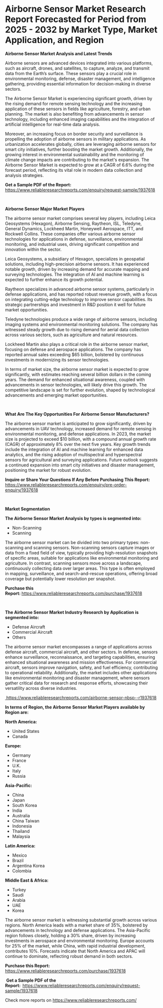 <p><h1>Airborne Sensor Market Research Report Forecasted for Period from 2025 -  2032 by Market Type, Market Application, and Region</h1></p><p><strong>Airborne Sensor Market Analysis and Latest Trends</strong></p>
<p><p>Airborne sensors are advanced devices integrated into various platforms, such as aircraft, drones, and satellites, to capture, analyze, and transmit data from the Earth’s surface. These sensors play a crucial role in environmental monitoring, defense, disaster management, and intelligence gathering, providing essential information for decision-making in diverse sectors.</p><p>The Airborne Sensor Market is experiencing significant growth, driven by the rising demand for remote sensing technology and the increasing application of these sensors in fields like agriculture, forestry, and urban planning. The market is also benefiting from advancements in sensor technology, including enhanced imaging capabilities and the integration of artificial intelligence for real-time data analysis. </p><p>Moreover, an increasing focus on border security and surveillance is propelling the adoption of airborne sensors in military applications. As urbanization accelerates globally, cities are leveraging airborne sensors for smart city initiatives, further boosting the market growth. Additionally, the growing interest in environmental sustainability and the monitoring of climate change impacts are contributing to the market's expansion. The Airborne Sensor Market is expected to grow at a CAGR of 6.6% during the forecast period, reflecting its vital role in modern data collection and analysis strategies.</p></p>
<p><strong>Get a Sample PDF of the Report:&nbsp;</strong> <a href="https://www.reliableresearchreports.com/enquiry/request-sample/1937618?utm_campaign=2197&utm_medium=2&utm_source=Github&utm_content=ia&utm_term=10022025&utm_id=airborne-sensor">https://www.reliableresearchreports.com/enquiry/request-sample/1937618</a></p>
<p>&nbsp;</p>
<p><strong>Airborne Sensor Major Market Players</strong></p>
<p><p>The airborne sensor market comprises several key players, including Leica Geosystems (Hexagon), Airborne Sensing, Raytheon, ISL, Teledyne, General Dynamics, Lockheed Martin, Honeywell Aerospace, ITT, and Rockwell Collins. These companies offer various airborne sensor technologies for applications in defense, surveillance, environmental monitoring, and industrial uses, driving significant competition and innovation within the sector.</p><p>Leica Geosystems, a subsidiary of Hexagon, specializes in geospatial solutions, including high-precision airborne sensors. It has experienced notable growth, driven by increasing demand for accurate mapping and surveying technologies. The integration of AI and machine learning is expected to further enhance its growth potential.</p><p>Raytheon specializes in advanced airborne sensor systems, particularly in defense applications, and has reported robust revenue growth, with a focus on integrating cutting-edge technology to improve sensor capabilities. Its strategic partnerships and investment in R&D position it well for future market opportunities.</p><p>Teledyne technologies produce a wide range of airborne sensors, including imaging systems and environmental monitoring solutions. The company has witnessed steady growth due to rising demand for aerial data collection across various sectors, such as agriculture and natural resources.</p><p>Lockheed Martin also plays a critical role in the airborne sensor market, focusing on defense and aerospace applications. The company has reported annual sales exceeding $65 billion, bolstered by continuous investments in modernizing its sensor technologies.</p><p>In terms of market size, the airborne sensor market is expected to grow significantly, with estimates reaching several billion dollars in the coming years. The demand for enhanced situational awareness, coupled with advancements in sensor technologies, will likely drive this growth. The competitive landscape is set for further evolution, shaped by technological advancements and emerging market opportunities.</p></p>
<p>&nbsp;</p>
<p><strong>What Are The Key Opportunities For Airborne Sensor Manufacturers?</strong></p>
<p><p>The airborne sensor market is anticipated to grow significantly, driven by advancements in UAV technology, increased demand for remote sensing in environmental monitoring, and defense applications. In 2023, the market size is projected to exceed $10 billion, with a compound annual growth rate (CAGR) of approximately 8% over the next five years. Key growth trends include the integration of AI and machine learning for enhanced data analytics, and the rising adoption of multispectral and hyperspectral sensors for agricultural and surveying applications. Future outlook suggests a continued expansion into smart city initiatives and disaster management, positioning the market for robust evolution.</p></p>
<p><strong>Inquire or Share Your Questions If Any Before Purchasing This Report:</strong> <a href="https://www.reliableresearchreports.com/enquiry/pre-order-enquiry/1937618?utm_campaign=2197&utm_medium=2&utm_source=Github&utm_content=ia&utm_term=10022025&utm_id=airborne-sensor">https://www.reliableresearchreports.com/enquiry/pre-order-enquiry/1937618</a></p>
<p>&nbsp;</p>
<p><strong>Market Segmentation</strong></p>
<p><strong>The Airborne Sensor Market Analysis by types is segmented into:</strong></p>
<p><ul><li>Non-Scanning</li><li>Scanning</li></ul></p>
<p><p>The airborne sensor market can be divided into two primary types: non-scanning and scanning sensors. Non-scanning sensors capture images or data from a fixed field of view, typically providing high-resolution snapshots of specific areas, suitable for applications like environmental monitoring and agriculture. In contrast, scanning sensors move across a landscape, continuously collecting data over larger areas. This type is often employed in mapping, surveillance, and search-and-rescue operations, offering broad coverage but potentially lower resolution per snapshot.</p></p>
<p><strong>Purchase this Report:&nbsp;</strong><a href="https://www.reliableresearchreports.com/purchase/1937618?utm_campaign=2197&utm_medium=2&utm_source=Github&utm_content=ia&utm_term=10022025&utm_id=airborne-sensor">https://www.reliableresearchreports.com/purchase/1937618</a></p>
<p>&nbsp;</p>
<p><strong>The Airborne Sensor Market Industry Research by Application is segmented into:</strong></p>
<p><ul><li>Defense Aircraft</li><li>Commercial Aircraft</li><li>Others</li></ul></p>
<p><p>The airborne sensor market encompasses a range of applications across defense aircraft, commercial aircraft, and other sectors. In defense, sensors enhance surveillance, reconnaissance, and targeting capabilities, ensuring enhanced situational awareness and mission effectiveness. For commercial aircraft, sensors improve navigation, safety, and fuel efficiency, contributing to operational reliability. Additionally, the market includes other applications like environmental monitoring and disaster management, where sensors gather critical data for research and response efforts, showcasing their versatility across diverse industries.</p></p>
<p><a href="https://www.reliableresearchreports.com/airborne-sensor-nbsp--r1937618?utm_campaign=2197&utm_medium=2&utm_source=Github&utm_content=ia&utm_term=10022025&utm_id=airborne-sensor">&nbsp;https://www.reliableresearchreports.com/airborne-sensor-nbsp--r1937618</a></p>
<p><strong>In terms of Region, the Airborne Sensor Market Players available by Region are:</strong></p>
<p>
    <p> <strong> North America: </strong>
        <ul>
            <li>United States</li>
            <li>Canada</li>
        </ul>
        </p> 
    <p> <strong> Europe: </strong>
        <ul>
            <li>Germany</li>
            <li>France</li>
            <li>U.K.</li>
            <li>Italy</li>
            <li>Russia</li>
        </ul>
        </p> 
    <p> <strong> Asia-Pacific: </strong>
        <ul>
            <li>China</li>
            <li>Japan</li>
            <li>South Korea</li>
            <li>India</li>
            <li>Australia</li>
            <li>China Taiwan</li>
            <li>Indonesia</li>
            <li>Thailand</li>
            <li>Malaysia</li>
        </ul>
        </p> 
    <p> <strong> Latin America: </strong>
        <ul>
            <li>Mexico</li>
            <li>Brazil</li>
            <li>Argentina Korea</li>
            <li>Colombia</li>
        </ul>
        </p> 
    <p> <strong> Middle East & Africa: </strong>
        <ul>
            <li>Turkey</li>
            <li>Saudi</li>
            <li>Arabia</li>
            <li>UAE</li>
            <li>Korea</li>
        </ul>
    </p>
    </p>
<p><p>The airborne sensor market is witnessing substantial growth across various regions. North America leads with a market share of 35%, bolstered by advancements in technology and defense applications. The Asia-Pacific region follows closely, holding a 30% share, driven by increasing investments in aerospace and environmental monitoring. Europe accounts for 25% of the market, while China, with rapid industrial development, contributes 10%. Forecasts indicate that North America and APAC will continue to dominate, reflecting robust demand in both sectors.</p></p>
<p><strong>Purchase this Report: </strong><a href="https://www.reliableresearchreports.com/purchase/1937618?utm_campaign=2197&utm_medium=2&utm_source=Github&utm_content=ia&utm_term=10022025&utm_id=airborne-sensor">https://www.reliableresearchreports.com/purchase/1937618</a></p>
<p>&nbsp;<strong>Get a Sample PDF of the Report:&nbsp;&nbsp;</strong><a href="https://www.reliableresearchreports.com/enquiry/request-sample/1937618?utm_campaign=2197&utm_medium=2&utm_source=Github&utm_content=ia&utm_term=10022025&utm_id=airborne-sensor">https://www.reliableresearchreports.com/enquiry/request-sample/1937618</a></p>
<p><strong></strong></p>
<p>Check more reports on <a href="https://www.reliableresearchreports.com/?utm_campaign=2197&utm_medium=2&utm_source=Github&utm_content=ia&utm_term=10022025&utm_id=airborne-sensor">https://www.reliableresearchreports.com/</a></p>